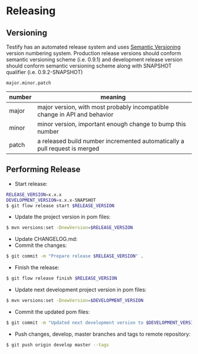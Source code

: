 # Releasing

## Versioning
Testify has an automated release system and uses [Semantic Versioning](http://semver.org) version numbering system. Production release versions should conform semantic versioning scheme (i.e. 0.9.1) and development release version should conform semantic versioning scheme along with SNAPSHOT qualifier (i.e. 0.9.2-SNAPSHOT)

```
major.minor.patch
```

| number | meaning                                                                    |
| ------ | -------------------------------------------------------------------------- |
| major  | major version, with most probably incompatible change in API and behavior  |
| minor  | minor version, important enough change to bump this number                 |
| patch  | a released build number incremented automatically a pull request is merged |

## Performing Release
- Start release:
```bash
RELEASE_VERSION=x.x.x
DEVELOPMENT_VERSION=x.x.x-SNAPSHOT
$ git flow release start $RELEASE_VERSION
```
- Update the project version in pom files:
```bash
$ mvn versions:set -DnewVersion=$RELEASE_VERSION
```
- Update CHANGELOG.md:
- Commit the changes:
```bash
$ git commit -m "Prepare release $RELEASE_VERSION" .
```
- Finish the release:
```bash
$ git flow release finish $RELEASE_VERSION
```
- Update next development project version in pom files:
```bash
$ mvn versions:set -DnewVersion=$DEVELOPMENT_VERSION
```
- Commit the updated pom files:
```bash
$ git commit -m "Updated next development version to $DEVELOPMENT_VERSION" .
```
- Push changes, develop, master branches and tags to remote repository:
```bash
$ git push origin develop master --tags
```
